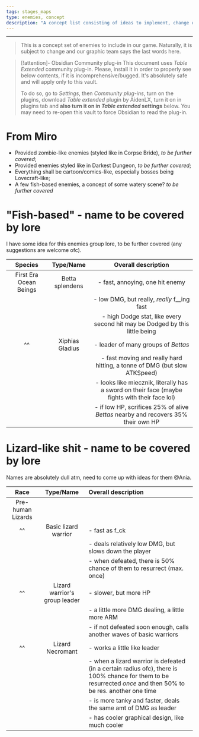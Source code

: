 ```yaml
---
tags: stages_maps
type: enemies, concept
description: "A concept list consisting of ideas to implement, change or trash regarding eney units."
---
```


___

>This is a concept set of enemies to include in our game. Naturally, it is subject to change and our graphic team says the last words here.

>[!attention]- Obsidian Community plug-in
>This document uses *Table Extended* community plug-in. Please, install it in order to properly see below contents, if it is incomprehensive/bugged. It's absolutely safe and will apply only to this vault. 
>
>To do so, go to *Settings*, then *Community plug-ins*, turn on the plugins, download *Table extended* plugin by AidenLX, turn it on in plugins tab and **also turn it on in *Table extended* settings** below. You may need to re-open this vault to force Obsidian to read the plug-in.

# From Miro

- Provided zombie-like enemies (styled like in Corpse Bride), *to be further covered*;
- Provided enemies styled like in Darkest Dungeon, *to be further covered*;
- Everything shall be cartoon/comics-like, especially bosses being Lovecraft-like;
- A few fish-based enemies, a concept of some watery scene? *to be further covered*

# "Fish-based" - name to be covered by lore

I have some idea for this enemies group lore, to be further covered (any suggestions are welcome ofc).

| **Species** | **Type/Name** | **Overall description** |
| :---: | :---: | :---: |
| First Era Ocean Beings | Betta splendens | - fast, annoying, one hit enemy |\
| | | - low DMG, but really, *really* f__ing fast |\
| | | - high Dodge stat, like every second hit may be Dodged by this little being |
| ^^ | Xiphias Gladius | - leader of many groups of *Bettas* |\
| | | - fast moving and really hard hitting, a tonne of DMG (but slow ATKSpeed) |\
| | | - looks like miecznik, literally has a sword on their face (maybe fights with their face lol) |\
| | | - if low HP, scrifices 25% of alive *Bettas* nearby and recovers 35% their own HP |

# Lizard-like shit - name to be covered by lore

Names are absolutely dull atm, need to come up with ideas for them @Ania.

| **Race** | **Type/Name** | **Overall description** |
| :---: | :---: | :--- |
| Pre-human Lizards | | |
| ^^ | Basic lizard warrior | - fast as f_ck |\
| | | - deals relatively low DMG, but slows down the player |\
| | | - when defeated, there is 50% chance of them to resurrect (max. once) |
| ^^ | Lizard warrior's group leader | - slower, but more HP |\
| | | - a little more DMG dealing, a little more ARM |\
| | | - if not defeated soon enough, calls another waves of basic warriors |
| ^^ | Lizard Necromant | - works a little like leader |\
| | | - when a lizard warrior is defeated (in a certain radius ofc), there is 100% chance for them to be resurrected *once* and then 50% to be res. another one time |\
| | | - is more tanky and faster, deals the same amt of DMG as leader |\
| | | - has cooler graphical design, like much cooler |


